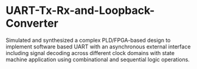 # UART-Tx-Rx-and-Loopback-Converter
Simulated and synthesized a complex PLD/FPGA-based design to implement software based UART with an asynchronous external interface including signal decoding across different clock domains with state machine application using combinational and sequential logic operations.
